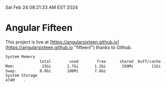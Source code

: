Sat Feb 24 08:21:33 AM EST 2024

# Angular Fifteen


This project is live at [https://angularsixteen.github.io](https://angularsixteen.github.io "fifteen!") thanks to Github.

```bash
System Memory
               total        used        free      shared  buff/cache   available
Mem:            15Gi       2.7Gi       1.3Gi       299Mi        11Gi        12Gi
Swap:          8.0Gi       180Mi       7.8Gi
System Storage
474M	.
